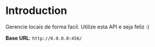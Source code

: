 # Introduction

Gerencie locais de forma facil. Utilize esta API e seja feliz :)

<aside>
    <strong>Base URL</strong>: <code>http://0.0.0.0:456/</code>
</aside>



